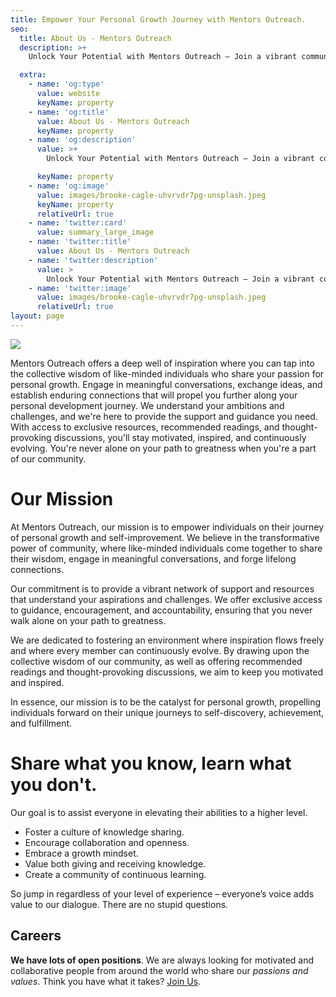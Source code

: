 ```yaml
---
title: Empower Your Personal Growth Journey with Mentors Outreach.
seo:
  title: About Us - Mentors Outreach
  description: >+
    Unlock Your Potential with Mentors Outreach – Join a vibrant community of individuals dedicated to personal growth and self-improvement. Discover inspiration, engage in meaningful conversations, and access exclusive resources to fuel your journey to greatness. Connect with like-minded seekers and find the support and guidance you need to continuously evolve. 

  extra:
    - name: 'og:type'
      value: website
      keyName: property
    - name: 'og:title'
      value: About Us - Mentors Outreach
      keyName: property
    - name: 'og:description'
      value: >+
        Unlock Your Potential with Mentors Outreach – Join a vibrant community of individuals dedicated to personal growth and self-improvement. Discover inspiration, engage in meaningful conversations, and access exclusive resources to fuel your journey to greatness. Connect with like-minded seekers and find the support and guidance you need to continuously evolve. 

      keyName: property
    - name: 'og:image'
      value: images/brooke-cagle-uhvrvdr7pg-unsplash.jpeg
      keyName: property
      relativeUrl: true
    - name: 'twitter:card'
      value: summary_large_image
    - name: 'twitter:title'
      value: About Us - Mentors Outreach
    - name: 'twitter:description'
      value: >
        Unlock Your Potential with Mentors Outreach – Join a vibrant community of individuals dedicated to personal growth and self-improvement. Discover inspiration, engage in meaningful conversations, and access exclusive resources to fuel your journey to greatness. Connect with like-minded seekers and find the support and guidance you need to continuously evolve. 
    - name: 'twitter:image'
      value: images/brooke-cagle-uhvrvdr7pg-unsplash.jpeg
      relativeUrl: true
layout: page
---
```

![](https://d33wubrfki0l68.cloudfront.net/b73da976210231c8d4612f536da6695fe7df753d/3a191/assets/image/christina-wocintechchat-com-utw3j_aoikm-unsplash.jpg)

Mentors Outreach offers a deep well of inspiration where you can tap into the collective wisdom of like-minded individuals who share your passion for personal growth. Engage in meaningful conversations, exchange ideas, and establish enduring connections that will propel you further along your personal development journey. We understand your ambitions and challenges, and we're here to provide the support and guidance you need. With access to exclusive resources, recommended readings, and thought-provoking discussions, you'll stay motivated, inspired, and continuously evolving. You're never alone on your path to greatness when you're a part of our community.

# Our Mission

At Mentors Outreach, our mission is to empower individuals on their journey of personal growth and self-improvement. We believe in the transformative power of community, where like-minded individuals come together to share their wisdom, engage in meaningful conversations, and forge lifelong connections.

Our commitment is to provide a vibrant network of support and resources that understand your aspirations and challenges. We offer exclusive access to guidance, encouragement, and accountability, ensuring that you never walk alone on your path to greatness.

We are dedicated to fostering an environment where inspiration flows freely and where every member can continuously evolve. By drawing upon the collective wisdom of our community, as well as offering recommended readings and thought-provoking discussions, we aim to keep you motivated and inspired.

In essence, our mission is to be the catalyst for personal growth, propelling individuals forward on their unique journeys to self-discovery, achievement, and fulfillment.

# Share what you know, learn what you don't.

Our goal is to assist everyone in elevating their abilities to a higher level.

- Foster a culture of knowledge sharing.
- Encourage collaboration and openness.
- Embrace a growth mindset.
- Value both giving and receiving knowledge.
- Create a community of continuous learning.

So jump in regardless of your level of experience – everyone’s voice adds value to our dialogue. There are no stupid questions.

## Careers

**We have lots of open positions**. We are always looking for motivated and collaborative people from around the world who share our *passions and values*. Think you have what it takes? [Join Us](mentorsoutreach.org/careers/).
